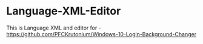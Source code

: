 # Language-XML-Editor
This is Language XML and editor for - https://github.com/PFCKrutonium/Windows-10-Login-Background-Changer
